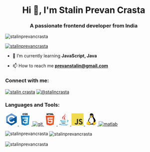 <h1 align="center">Hi 👋, I'm Stalin Prevan Crasta</h1>
<h3 align="center">A passionate frontend developer from India</h3>

<p align="left"> <img src="https://komarev.com/ghpvc/?username=stalinprevancrasta&label=Profile%20views&color=0e75b6&style=flat" alt="stalinprevancrasta" /> </p>

<p align="left"> <a href="https://github.com/ryo-ma/github-profile-trophy"><img src="https://github-profile-trophy.vercel.app/?username=stalinprevancrasta" alt="stalinprevancrasta" /></a> </p>

- 🌱 I’m currently learning **JavaScript, Java**

- 📫 How to reach me **prevanstalin@gmail.com**

<h3 align="left">Connect with me:</h3>
<p align="left">
<a href="https://linkedin.com/in/stalin crasta" target="blank"><img align="center" src="https://raw.githubusercontent.com/rahuldkjain/github-profile-readme-generator/master/src/images/icons/Social/linked-in-alt.svg" alt="stalin crasta" height="30" width="40" /></a>
<a href="https://www.hackerrank.com/@stalincrasta" target="blank"><img align="center" src="https://raw.githubusercontent.com/rahuldkjain/github-profile-readme-generator/master/src/images/icons/Social/hackerrank.svg" alt="@stalincrasta" height="30" width="40" /></a>
</p>

<h3 align="left">Languages and Tools:</h3>
<p align="left"> <a href="https://www.cprogramming.com/" target="_blank" rel="noreferrer"> <img src="https://raw.githubusercontent.com/devicons/devicon/master/icons/c/c-original.svg" alt="c" width="40" height="40"/> </a> <a href="https://www.w3schools.com/css/" target="_blank" rel="noreferrer"> <img src="https://raw.githubusercontent.com/devicons/devicon/master/icons/css3/css3-original-wordmark.svg" alt="css3" width="40" height="40"/> </a> <a href="https://git-scm.com/" target="_blank" rel="noreferrer"> <img src="https://www.vectorlogo.zone/logos/git-scm/git-scm-icon.svg" alt="git" width="40" height="40"/> </a> <a href="https://www.w3.org/html/" target="_blank" rel="noreferrer"> <img src="https://raw.githubusercontent.com/devicons/devicon/master/icons/html5/html5-original-wordmark.svg" alt="html5" width="40" height="40"/> </a> <a href="https://www.java.com" target="_blank" rel="noreferrer"> <img src="https://raw.githubusercontent.com/devicons/devicon/master/icons/java/java-original.svg" alt="java" width="40" height="40"/> </a> <a href="https://developer.mozilla.org/en-US/docs/Web/JavaScript" target="_blank" rel="noreferrer"> <img src="https://raw.githubusercontent.com/devicons/devicon/master/icons/javascript/javascript-original.svg" alt="javascript" width="40" height="40"/> </a> <a href="https://www.linux.org/" target="_blank" rel="noreferrer"> <img src="https://raw.githubusercontent.com/devicons/devicon/master/icons/linux/linux-original.svg" alt="linux" width="40" height="40"/> </a> <a href="https://www.mathworks.com/" target="_blank" rel="noreferrer"> <img src="https://upload.wikimedia.org/wikipedia/commons/2/21/Matlab_Logo.png" alt="matlab" width="40" height="40"/> </a> </p>

<p><img align="left" src="https://github-readme-stats.vercel.app/api/top-langs?username=stalinprevancrasta&show_icons=true&locale=en&layout=compact" alt="stalinprevancrasta" /></p>

<p>&nbsp;<img align="center" src="https://github-readme-stats.vercel.app/api?username=stalinprevancrasta&show_icons=true&locale=en" alt="stalinprevancrasta" /></p>

<p><img align="center" src="https://github-readme-streak-stats.herokuapp.com/?user=stalinprevancrasta&" alt="stalinprevancrasta" /></p>
